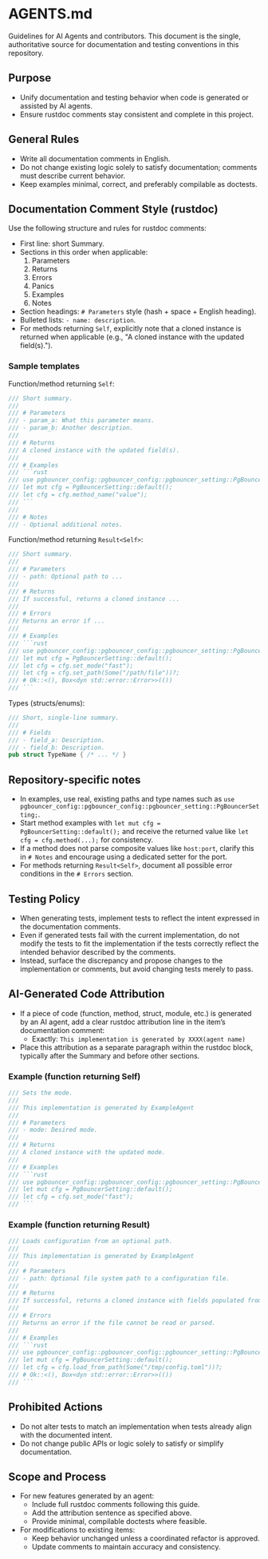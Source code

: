 # AGENTS.md

Guidelines for AI Agents and contributors. This document is the single, authoritative source for documentation and testing conventions in this repository.

## Purpose
- Unify documentation and testing behavior when code is generated or assisted by AI agents.
- Ensure rustdoc comments stay consistent and complete in this project.

## General Rules
- Write all documentation comments in English.
- Do not change existing logic solely to satisfy documentation; comments must describe current behavior.
- Keep examples minimal, correct, and preferably compilable as doctests.

## Documentation Comment Style (rustdoc)
Use the following structure and rules for rustdoc comments:
- First line: short Summary.
- Sections in this order when applicable:
  1. Parameters
  2. Returns
  3. Errors
  4. Panics
  5. Examples
  6. Notes
- Section headings: `# Parameters` style (hash + space + English heading).
- Bulleted lists: `- name: description`.
- For methods returning `Self`, explicitly note that a cloned instance is returned when applicable (e.g., "A cloned instance with the updated field(s).").

### Sample templates

Function/method returning `Self`:
```rust
/// Short summary.
///
/// # Parameters
/// - param_a: What this parameter means.
/// - param_b: Another description.
///
/// # Returns
/// A cloned instance with the updated field(s).
///
/// # Examples
/// ```rust
/// use pgbouncer_config::pgbouncer_config::pgbouncer_setting::PgBouncerSetting;
/// let mut cfg = PgBouncerSetting::default();
/// let cfg = cfg.method_name("value");
/// ```
///
/// # Notes
/// - Optional additional notes.
```

Function/method returning `Result<Self>`:
```rust
/// Short summary.
///
/// # Parameters
/// - path: Optional path to ...
///
/// # Returns
/// If successful, returns a cloned instance ...
///
/// # Errors
/// Returns an error if ...
///
/// # Examples
/// ```rust
/// use pgbouncer_config::pgbouncer_config::pgbouncer_setting::PgBouncerSetting;
/// let mut cfg = PgBouncerSetting::default();
/// let cfg = cfg.set_mode("fast");
/// let cfg = cfg.set_path(Some("/path/file"))?;
/// # Ok::<(), Box<dyn std::error::Error>>(())
/// ```
```

Types (structs/enums):
```rust
/// Short, single-line summary.
///
/// # Fields
/// - field_a: Description.
/// - field_b: Description.
pub struct TypeName { /* ... */ }
```

## Repository-specific notes
- In examples, use real, existing paths and type names such as `use pgbouncer_config::pgbouncer_config::pgbouncer_setting::PgBouncerSetting;`.
- Start method examples with `let mut cfg = PgBouncerSetting::default();` and receive the returned value like `let cfg = cfg.method(...);` for consistency.
- If a method does not parse composite values like `host:port`, clarify this in `# Notes` and encourage using a dedicated setter for the port.
- For methods returning `Result<Self>`, document all possible error conditions in the `# Errors` section.

## Testing Policy
- When generating tests, implement tests to reflect the intent expressed in the documentation comments.
- Even if generated tests fail with the current implementation, do not modify the tests to fit the implementation if the tests correctly reflect the intended behavior described by the comments.
- Instead, surface the discrepancy and propose changes to the implementation or comments, but avoid changing tests merely to pass.

## AI-Generated Code Attribution
- If a piece of code (function, method, struct, module, etc.) is generated by an AI agent, add a clear rustdoc attribution line in the item’s documentation comment:
  - Exactly: `This implementation is generated by XXXX(agent name)`
- Place this attribution as a separate paragraph within the rustdoc block, typically after the Summary and before other sections.

### Example (function returning Self)
```rust
/// Sets the mode.
///
/// This implementation is generated by ExampleAgent
///
/// # Parameters
/// - mode: Desired mode.
///
/// # Returns
/// A cloned instance with the updated mode.
///
/// # Examples
/// ```rust
/// use pgbouncer_config::pgbouncer_config::pgbouncer_setting::PgBouncerSetting;
/// let mut cfg = PgBouncerSetting::default();
/// let cfg = cfg.set_mode("fast");
/// ```
```

### Example (function returning Result<Self>)
```rust
/// Loads configuration from an optional path.
///
/// This implementation is generated by ExampleAgent
///
/// # Parameters
/// - path: Optional file system path to a configuration file.
///
/// # Returns
/// If successful, returns a cloned instance with fields populated from the file.
///
/// # Errors
/// Returns an error if the file cannot be read or parsed.
///
/// # Examples
/// ```rust
/// use pgbouncer_config::pgbouncer_config::pgbouncer_setting::PgBouncerSetting;
/// let mut cfg = PgBouncerSetting::default();
/// let cfg = cfg.load_from_path(Some("/tmp/config.toml"))?;
/// # Ok::<(), Box<dyn std::error::Error>>(())
/// ```
```

## Prohibited Actions
- Do not alter tests to match an implementation when tests already align with the documented intent.
- Do not change public APIs or logic solely to satisfy or simplify documentation.

## Scope and Process
- For new features generated by an agent:
  - Include full rustdoc comments following this guide.
  - Add the attribution sentence as specified above.
  - Provide minimal, compilable doctests where feasible.
- For modifications to existing items:
  - Keep behavior unchanged unless a coordinated refactor is approved.
  - Update comments to maintain accuracy and consistency.

